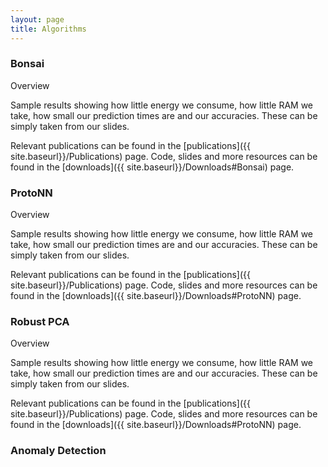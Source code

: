 ```yaml
---
layout: page
title: Algorithms
---
```


### Bonsai

Overview

Sample results showing how little energy we consume, how little RAM we take, how small our prediction times are and our accuracies. These can be simply taken from our slides.

Relevant publications can be found in the [publications]({{ site.baseurl}}/Publications) page. Code, slides and more resources can be found in the [downloads]({{ site.baseurl}}/Downloads#Bonsai) page.
### ProtoNN

Overview

Sample results showing how little energy we consume, how little RAM we take, how small our prediction times are and our accuracies. These can be simply taken from our slides.

Relevant publications can be found in the [publications]({{ site.baseurl}}/Publications) page. Code, slides and more resources can be found in the [downloads]({{ site.baseurl}}/Downloads#ProtoNN) page.

### Robust PCA

Overview

Sample results showing how little energy we consume, how little RAM we take, how small our prediction times are and our accuracies. These can be simply taken from our slides.

Relevant publications can be found in the [publications]({{ site.baseurl}}/Publications) page. Code, slides and more resources can be found in the [downloads]({{ site.baseurl}}/Downloads#ProtoNN) page.

### Anomaly Detection



